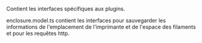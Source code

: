 Contient les interfaces spécifiques aux plugins.

enclosure.model.ts contient les interfaces pour sauvegarder les informations de l'emplacement de l'imprimante et de l'espace des filaments et pour les requêtes http.
